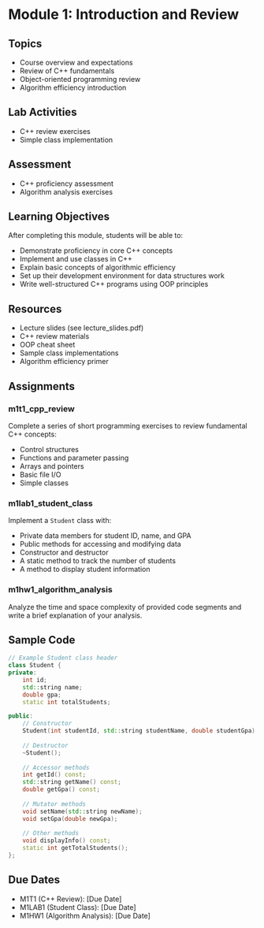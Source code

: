 # Module 1: Introduction and Review

## Topics
- Course overview and expectations
- Review of C++ fundamentals
- Object-oriented programming review
- Algorithm efficiency introduction

## Lab Activities
- C++ review exercises
- Simple class implementation

## Assessment
- C++ proficiency assessment
- Algorithm analysis exercises

## Learning Objectives
After completing this module, students will be able to:
- Demonstrate proficiency in core C++ concepts
- Implement and use classes in C++
- Explain basic concepts of algorithmic efficiency
- Set up their development environment for data structures work
- Write well-structured C++ programs using OOP principles

## Resources
- Lecture slides (see lecture_slides.pdf)
- C++ review materials
- OOP cheat sheet
- Sample class implementations
- Algorithm efficiency primer

## Assignments
### m1t1_cpp_review
Complete a series of short programming exercises to review fundamental C++ concepts:
- Control structures
- Functions and parameter passing
- Arrays and pointers
- Basic file I/O
- Simple classes

### m1lab1_student_class
Implement a `Student` class with:
- Private data members for student ID, name, and GPA
- Public methods for accessing and modifying data
- Constructor and destructor
- A static method to track the number of students
- A method to display student information

### m1hw1_algorithm_analysis
Analyze the time and space complexity of provided code segments and write a brief explanation of your analysis.

## Sample Code
```cpp
// Example Student class header
class Student {
private:
    int id;
    std::string name;
    double gpa;
    static int totalStudents;

public:
    // Constructor
    Student(int studentId, std::string studentName, double studentGpa);
    
    // Destructor
    ~Student();
    
    // Accessor methods
    int getId() const;
    std::string getName() const;
    double getGpa() const;
    
    // Mutator methods
    void setName(std::string newName);
    void setGpa(double newGpa);
    
    // Other methods
    void displayInfo() const;
    static int getTotalStudents();
};
```

## Due Dates
- M1T1 (C++ Review): [Due Date]
- M1LAB1 (Student Class): [Due Date]
- M1HW1 (Algorithm Analysis): [Due Date]